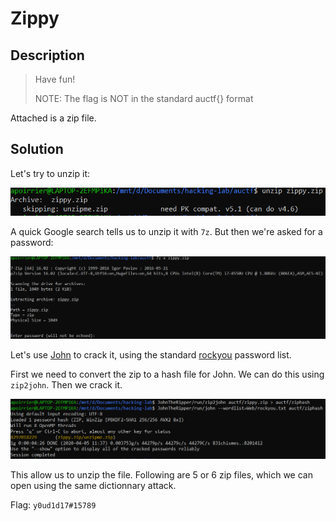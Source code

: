 # Zippy

## Description

> Have fun!
> 
> NOTE: The flag is NOT in the standard auctf{} format

Attached is a zip file.

## Solution

Let's try to unzip it:

![zippyfail](../images/zippy_fail.png)

A quick Google search tells us to unzip it with `7z`. But then we're asked for a password:

![zippypwd](../images/zippy_pwd.png)

Let's use [John](https://www.openwall.com/john/) to crack it, using the standard [rockyou](https://github.com/brannondorsey/naive-hashcat/releases/download/data/rockyou.txt) password list.

First we need to convert the zip to a hash file for John. We can do this using `zip2john`. Then we crack it.

![zippypwd](../images/zippy.png)

This allow us to unzip the file. Following are 5 or 6 zip files, which we can open using the same dictionnary attack. 

Flag: `y0ud1d17#15789`